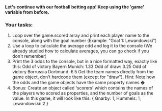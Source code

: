 #### Let's continue with our football betting app! Keep using the 'game' variable from before.
### Your tasks:

1. Loop over the game.scored array and print each player name to the console, 
along with the goal number (Example: "Goal 1: Lewandowski")
2. Use a loop to calculate the average odd and log it to the console (We already 
studied how to calculate averages, you can go check if you don't remember)
3. Print the 3 odds to the console, but in a nice formatted way, exactly like this:
Odd of victory Bayern Munich: 1.33
Odd of draw: 3.25
Odd of victory Borrussia Dortmund: 6.5
Get the team names directly from the game object, don't hardcode them 
(except for "draw"). Hint: Note how the odds and the game objects have the 
same property names �
4. Bonus: Create an object called 'scorers' which contains the names of the 
players who scored as properties, and the number of goals as the value. In this 
game, it will look like this:
{
 Gnarby: 1,
 Hummels: 1,
 Lewandowski: 2
}